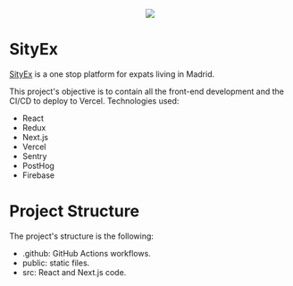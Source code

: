 <p align="center">
<img src="https://d1dshnpqadx0e7.cloudfront.net/images/logos/big_logo_blue.png">
</p>

# SityEx

[SityEx](https://sityec.com) is a one stop platform for expats living in Madrid.

This project's objective is to contain all the front-end development and the CI/CD to deploy to Vercel. Technologies used: 
- React
- Redux
- Next.js
- Vercel
- Sentry
- PostHog
- Firebase

# Project Structure

The project's structure is the following:

- .github: GitHub Actions workflows. 
- public: static files.
- src: React and Next.js code.

